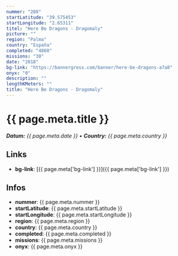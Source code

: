 ```yaml
---
nummer: "208"
startLatitude: "39.575453"
startLongitude: "2.65311"
titel: "Here Be Dragons - Dragomaly"
picture: ""
region: "Palma"
country: "España"
completed: "4860"
missions: "30"
date: "2018"
bg-link: "https://bannergress.com/banner/here-be-dragons-a7a8"
onyx: "0"
description: ""
lengthKMeters: ""
title: "Here Be Dragons - Dragomaly"
---
```


# {{ page.meta.title }}
_**Datum:** {{ page.meta.date }} • **Country:** {{ page.meta.country }}_

## Links
- **bg-link**: [{{ page.meta['bg-link'] }}]({{ page.meta['bg-link'] }})

## Infos
- **nummer**: {{ page.meta.nummer }}
- **startLatitude**: {{ page.meta.startLatitude }}
- **startLongitude**: {{ page.meta.startLongitude }}
- **region**: {{ page.meta.region }}
- **country**: {{ page.meta.country }}
- **completed**: {{ page.meta.completed }}
- **missions**: {{ page.meta.missions }}
- **onyx**: {{ page.meta.onyx }}

